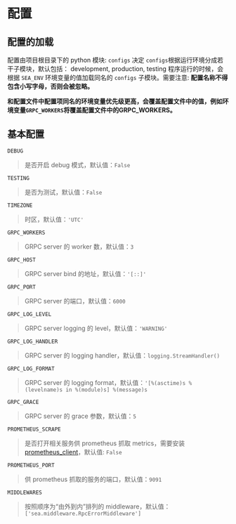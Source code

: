 # 配置

## 配置的加载

配置由项目根目录下的 python 模块: `configs` 决定
`configs`根据运行环境分成若干子模块，默认包括： development, production, testing
程序运行的时候，会根据 `SEA_ENV` 环境变量的值加载同名的 `configs` 子模块。需要注意:
**配置名称不得包含小写字母，否则会被忽略。**

**和配置文件中配置项同名的环境变量优先级更高，会覆盖配置文件中的值，例如环境变量`GRPC_WORKERS`将覆盖配置文件中的GRPC_WORKERS。**

## 基本配置

`DEBUG`

> 是否开启 debug 模式，默认值：`False`

`TESTING`

> 是否为测试，默认值：`False`

`TIMEZONE`

> 时区，默认值：`'UTC'`

`GRPC_WORKERS`

> GRPC server 的 worker 数，默认值：`3`

`GRPC_HOST`

> GRPC server bind 的地址，默认值：`'[::]'`

`GRPC_PORT`

> GRPC server 的端口，默认值：`6000`

`GRPC_LOG_LEVEL`

> GRPC server logging 的 level，默认值：`'WARNING'`

`GRPC_LOG_HANDLER`

> GRPC server 的 logging handler，默认值：`logging.StreamHandler()`

`GRPC_LOG_FORMAT`

> GRPC server 的 logging format，默认值：`'[%(asctime)s %(levelname)s in %(module)s] %(message)s`

`GRPC_GRACE`

> GRPC server 的 grace 参数，默认值：`5`

`PROMETHEUS_SCRAPE`

> 是否打开相关服务供 prometheus 抓取 metrics，需要安装 [prometheus_client](https://github.com/prometheus/client_python)，默认值: `False`

`PROMETHEUS_PORT`

> 供 prometheus 抓取的服务的端口，默认值：`9091`

`MIDDLEWARES`

> 按照顺序为“由外到内”排列的 middleware，默认值：`['sea.middleware.RpcErrorMiddleware']`
